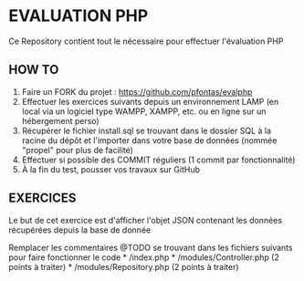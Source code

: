 # EVALUATION PHP

Ce Repository contient tout le nécessaire pour effectuer l'évaluation PHP

## HOW TO

1. Faire un FORK du projet : https://github.com/pfontas/evalphp
2. Effectuer les exercices suivants depuis un environnement LAMP (en local via un logiciel type WAMPP, XAMPP, etc. ou en ligne sur un hébergement perso)
3. Récupérer le fichier install.sql se trouvant dans le dossier SQL à la racine du dépôt et l'importer dans votre base de données (nommée "propel" pour plus de facilité)
4. Effectuer si possible des COMMIT réguliers (1 commit par fonctionnalité)
5. À la fin du test, pousser vos travaux sur GitHub

## EXERCICES

Le but de cet exercice est d'afficher l'objet JSON contenant les données récupérées depuis la base de donnée

Remplacer les commentaires @TODO se trouvant dans les fichiers suivants pour faire fonctionner le code
      * /index.php
      * /modules/Controller.php (2 points à traiter)
      * /modules/Repository.php (2 points à traiter)
